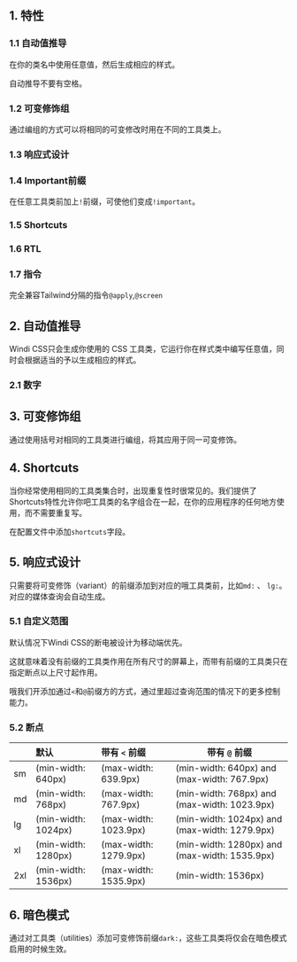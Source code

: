 ## 1. 特性

### 1.1 自动值推导

在你的类名中使用任意值，然后生成相应的样式。

自动推导不要有空格。

### 1.2 可变修饰组

通过编组的方式可以将相同的可变修改时用在不同的工具类上。

### 1.3 响应式设计

### 1.4 Important前缀

在任意工具类前加上`!`前缀，可使他们变成`!important`。

### 1.5 Shortcuts

### 1.6 RTL

### 1.7 指令

完全兼容Tailwind分隔的指令`@apply`,`@screen`

## 2. 自动值推导

Windi CSS只会生成你使用的 CSS 工具类，它运行你在样式类中编写任意值，同时会根据适当的予以生成相应的样式。

### 2.1 数字

## 3. 可变修饰组

通过使用括号对相同的工具类进行编组，将其应用于同一可变修饰。

## 4. Shortcuts

当你经常使用相同的工具类集合时，出现重复性时很常见的。我们提供了Shortcuts特性允许你吧工具类的名字组合在一起，在你的应用程序的任何地方使用，而不需要重复写。

在配置文件中添加`shortcuts`字段。

## 5. 响应式设计

只需要将可变修饰（variant）的前缀添加到对应的哦工具类前，比如`md:` 、 `lg:`。对应的媒体查询会自动生成。

### 5.1 自定义范围

默认情况下Windi CSS的断电被设计为移动端优先。

这就意味着没有前缀的工具类作用在所有尺寸的屏幕上，而带有前缀的工具类只在指定断点以上尺寸起作用。

哦我们开添加通过`<`和`@`前缀方的方式，通过里超过查询范围的情况下的更多控制能力。

### 5.2 断点

|      | 默认                | 带有 `<` 前缀         | 带有 `@` 前缀                                 |
| :--- | :------------------ | :-------------------- | --------------------------------------------- |
| sm   | (min-width: 640px)  | (max-width: 639.9px)  | (min-width: 640px) and (max-width: 767.9px)   |
| md   | (min-width: 768px)  | (max-width: 767.9px)  | (min-width: 768px) and (max-width: 1023.9px)  |
| lg   | (min-width: 1024px) | (max-width: 1023.9px) | (min-width: 1024px) and (max-width: 1279.9px) |
| xl   | (min-width: 1280px) | (max-width: 1279.9px) | (min-width: 1280px) and (max-width: 1535.9px) |
| 2xl  | (min-width: 1536px) | (max-width: 1535.9px) | (min-width: 1536px)                           |

## 6. 暗色模式

通过对工具类（utilities）添加可变修饰前缀`dark:`，这些工具类将仅会在暗色模式启用的时候生效。